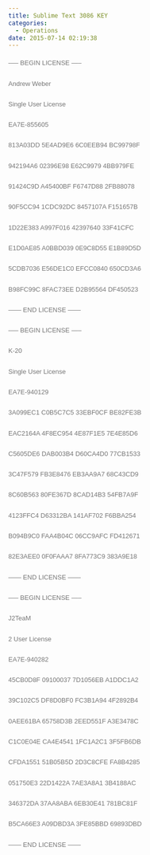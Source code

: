 ```yaml
---
title: Sublime Text 3086 KEY
categories:
  - Operations
date: 2015-07-14 02:19:38
---
```


<span style="color: #777777; font-family: 'Century Gothic', 'Lucida Grande', 'Microsoft YaHei', 'Trebuchet Ms', Helvetica, Georgia, sans-serif;"><span style="font-size: 13px; line-height: 27.2999992370605px;">—– BEGIN LICENSE —–</span></span>

<span style="color: #777777; font-family: 'Century Gothic', 'Lucida Grande', 'Microsoft YaHei', 'Trebuchet Ms', Helvetica, Georgia, sans-serif;"><span style="font-size: 13px; line-height: 27.2999992370605px;">Andrew Weber</span></span>

<span style="color: #777777; font-family: 'Century Gothic', 'Lucida Grande', 'Microsoft YaHei', 'Trebuchet Ms', Helvetica, Georgia, sans-serif;"><span style="font-size: 13px; line-height: 27.2999992370605px;">Single User License</span></span>

<span style="color: #777777; font-family: 'Century Gothic', 'Lucida Grande', 'Microsoft YaHei', 'Trebuchet Ms', Helvetica, Georgia, sans-serif;"><span style="font-size: 13px; line-height: 27.2999992370605px;">EA7E-855605</span></span>

<span style="color: #777777; font-family: 'Century Gothic', 'Lucida Grande', 'Microsoft YaHei', 'Trebuchet Ms', Helvetica, Georgia, sans-serif;"><span style="font-size: 13px; line-height: 27.2999992370605px;">813A03DD 5E4AD9E6 6C0EEB94 BC99798F</span></span>

<span style="color: #777777; font-family: 'Century Gothic', 'Lucida Grande', 'Microsoft YaHei', 'Trebuchet Ms', Helvetica, Georgia, sans-serif;"><span style="font-size: 13px; line-height: 27.2999992370605px;">942194A6 02396E98 E62C9979 4BB979FE</span></span>

<span style="color: #777777; font-family: 'Century Gothic', 'Lucida Grande', 'Microsoft YaHei', 'Trebuchet Ms', Helvetica, Georgia, sans-serif;"><span style="font-size: 13px; line-height: 27.2999992370605px;">91424C9D A45400BF F6747D88 2FB88078</span></span>

<span style="color: #777777; font-family: 'Century Gothic', 'Lucida Grande', 'Microsoft YaHei', 'Trebuchet Ms', Helvetica, Georgia, sans-serif;"><span style="font-size: 13px; line-height: 27.2999992370605px;">90F5CC94 1CDC92DC 8457107A F151657B</span></span>

<span style="color: #777777; font-family: 'Century Gothic', 'Lucida Grande', 'Microsoft YaHei', 'Trebuchet Ms', Helvetica, Georgia, sans-serif;"><span style="font-size: 13px; line-height: 27.2999992370605px;">1D22E383 A997F016 42397640 33F41CFC</span></span>

<span style="color: #777777; font-family: 'Century Gothic', 'Lucida Grande', 'Microsoft YaHei', 'Trebuchet Ms', Helvetica, Georgia, sans-serif;"><span style="font-size: 13px; line-height: 27.2999992370605px;">E1D0AE85 A0BBD039 0E9C8D55 E1B89D5D</span></span>

<span style="color: #777777; font-family: 'Century Gothic', 'Lucida Grande', 'Microsoft YaHei', 'Trebuchet Ms', Helvetica, Georgia, sans-serif;"><span style="font-size: 13px; line-height: 27.2999992370605px;">5CDB7036 E56DE1C0 EFCC0840 650CD3A6</span></span>

<span style="color: #777777; font-family: 'Century Gothic', 'Lucida Grande', 'Microsoft YaHei', 'Trebuchet Ms', Helvetica, Georgia, sans-serif;"><span style="font-size: 13px; line-height: 27.2999992370605px;">B98FC99C 8FAC73EE D2B95564 DF450523</span></span>

<span style="color: #777777; font-family: 'Century Gothic', 'Lucida Grande', 'Microsoft YaHei', 'Trebuchet Ms', Helvetica, Georgia, sans-serif;"><span style="font-size: 13px; line-height: 27.2999992370605px;">—— END LICENSE ——</span></span>

<span style="color: #777777; font-family: 'Century Gothic', 'Lucida Grande', 'Microsoft YaHei', 'Trebuchet Ms', Helvetica, Georgia, sans-serif;"><span style="font-size: 13px; line-height: 27.2999992370605px;">—– BEGIN LICENSE —–</span></span>

<span style="color: #777777; font-family: 'Century Gothic', 'Lucida Grande', 'Microsoft YaHei', 'Trebuchet Ms', Helvetica, Georgia, sans-serif;"><span style="font-size: 13px; line-height: 27.2999992370605px;">K-20</span></span>

<span style="color: #777777; font-family: 'Century Gothic', 'Lucida Grande', 'Microsoft YaHei', 'Trebuchet Ms', Helvetica, Georgia, sans-serif;"><span style="font-size: 13px; line-height: 27.2999992370605px;">Single User License</span></span>

<span style="color: #777777; font-family: 'Century Gothic', 'Lucida Grande', 'Microsoft YaHei', 'Trebuchet Ms', Helvetica, Georgia, sans-serif;"><span style="font-size: 13px; line-height: 27.2999992370605px;">EA7E-940129</span></span>

<span style="color: #777777; font-family: 'Century Gothic', 'Lucida Grande', 'Microsoft YaHei', 'Trebuchet Ms', Helvetica, Georgia, sans-serif;"><span style="font-size: 13px; line-height: 27.2999992370605px;">3A099EC1 C0B5C7C5 33EBF0CF BE82FE3B</span></span>

<span style="color: #777777; font-family: 'Century Gothic', 'Lucida Grande', 'Microsoft YaHei', 'Trebuchet Ms', Helvetica, Georgia, sans-serif;"><span style="font-size: 13px; line-height: 27.2999992370605px;">EAC2164A 4F8EC954 4E87F1E5 7E4E85D6</span></span>

<span style="color: #777777; font-family: 'Century Gothic', 'Lucida Grande', 'Microsoft YaHei', 'Trebuchet Ms', Helvetica, Georgia, sans-serif;"><span style="font-size: 13px; line-height: 27.2999992370605px;">C5605DE6 DAB003B4 D60CA4D0 77CB1533</span></span>

<span style="color: #777777; font-family: 'Century Gothic', 'Lucida Grande', 'Microsoft YaHei', 'Trebuchet Ms', Helvetica, Georgia, sans-serif;"><span style="font-size: 13px; line-height: 27.2999992370605px;">3C47F579 FB3E8476 EB3AA9A7 68C43CD9</span></span>

<span style="color: #777777; font-family: 'Century Gothic', 'Lucida Grande', 'Microsoft YaHei', 'Trebuchet Ms', Helvetica, Georgia, sans-serif;"><span style="font-size: 13px; line-height: 27.2999992370605px;">8C60B563 80FE367D 8CAD14B3 54FB7A9F</span></span>

<span style="color: #777777; font-family: 'Century Gothic', 'Lucida Grande', 'Microsoft YaHei', 'Trebuchet Ms', Helvetica, Georgia, sans-serif;"><span style="font-size: 13px; line-height: 27.2999992370605px;">4123FFC4 D63312BA 141AF702 F6BBA254</span></span>

<span style="color: #777777; font-family: 'Century Gothic', 'Lucida Grande', 'Microsoft YaHei', 'Trebuchet Ms', Helvetica, Georgia, sans-serif;"><span style="font-size: 13px; line-height: 27.2999992370605px;">B094B9C0 FAA4B04C 06CC9AFC FD412671</span></span>

<span style="color: #777777; font-family: 'Century Gothic', 'Lucida Grande', 'Microsoft YaHei', 'Trebuchet Ms', Helvetica, Georgia, sans-serif;"><span style="font-size: 13px; line-height: 27.2999992370605px;">82E3AEE0 0F0FAAA7 8FA773C9 383A9E18</span></span>

<span style="color: #777777; font-family: 'Century Gothic', 'Lucida Grande', 'Microsoft YaHei', 'Trebuchet Ms', Helvetica, Georgia, sans-serif;"><span style="font-size: 13px; line-height: 27.2999992370605px;">—— END LICENSE ——</span></span>

<span style="color: #777777; font-family: 'Century Gothic', 'Lucida Grande', 'Microsoft YaHei', 'Trebuchet Ms', Helvetica, Georgia, sans-serif;"><span style="font-size: 13px; line-height: 27.2999992370605px;">—– BEGIN LICENSE —–</span></span>

<span style="color: #777777; font-family: 'Century Gothic', 'Lucida Grande', 'Microsoft YaHei', 'Trebuchet Ms', Helvetica, Georgia, sans-serif;"><span style="font-size: 13px; line-height: 27.2999992370605px;">J2TeaM</span></span>

<span style="color: #777777; font-family: 'Century Gothic', 'Lucida Grande', 'Microsoft YaHei', 'Trebuchet Ms', Helvetica, Georgia, sans-serif;"><span style="font-size: 13px; line-height: 27.2999992370605px;">2 User License</span></span>

<span style="color: #777777; font-family: 'Century Gothic', 'Lucida Grande', 'Microsoft YaHei', 'Trebuchet Ms', Helvetica, Georgia, sans-serif;"><span style="font-size: 13px; line-height: 27.2999992370605px;">EA7E-940282</span></span>

<span style="color: #777777; font-family: 'Century Gothic', 'Lucida Grande', 'Microsoft YaHei', 'Trebuchet Ms', Helvetica, Georgia, sans-serif;"><span style="font-size: 13px; line-height: 27.2999992370605px;">45CB0D8F 09100037 7D1056EB A1DDC1A2</span></span>

<span style="color: #777777; font-family: 'Century Gothic', 'Lucida Grande', 'Microsoft YaHei', 'Trebuchet Ms', Helvetica, Georgia, sans-serif;"><span style="font-size: 13px; line-height: 27.2999992370605px;">39C102C5 DF8D0BF0 FC3B1A94 4F2892B4</span></span>

<span style="color: #777777; font-family: 'Century Gothic', 'Lucida Grande', 'Microsoft YaHei', 'Trebuchet Ms', Helvetica, Georgia, sans-serif;"><span style="font-size: 13px; line-height: 27.2999992370605px;">0AEE61BA 65758D3B 2EED551F A3E3478C</span></span>

<span style="color: #777777; font-family: 'Century Gothic', 'Lucida Grande', 'Microsoft YaHei', 'Trebuchet Ms', Helvetica, Georgia, sans-serif;"><span style="font-size: 13px; line-height: 27.2999992370605px;">C1C0E04E CA4E4541 1FC1A2C1 3F5FB6DB</span></span>

<span style="color: #777777; font-family: 'Century Gothic', 'Lucida Grande', 'Microsoft YaHei', 'Trebuchet Ms', Helvetica, Georgia, sans-serif;"><span style="font-size: 13px; line-height: 27.2999992370605px;">CFDA1551 51B05B5D 2D3C8CFE FA8B4285</span></span>

<span style="color: #777777; font-family: 'Century Gothic', 'Lucida Grande', 'Microsoft YaHei', 'Trebuchet Ms', Helvetica, Georgia, sans-serif;"><span style="font-size: 13px; line-height: 27.2999992370605px;">051750E3 22D1422A 7AE3A8A1 3B4188AC</span></span>

<span style="color: #777777; font-family: 'Century Gothic', 'Lucida Grande', 'Microsoft YaHei', 'Trebuchet Ms', Helvetica, Georgia, sans-serif;"><span style="font-size: 13px; line-height: 27.2999992370605px;">346372DA 37AA8ABA 6EB30E41 781BC81F</span></span>

<span style="color: #777777; font-family: 'Century Gothic', 'Lucida Grande', 'Microsoft YaHei', 'Trebuchet Ms', Helvetica, Georgia, sans-serif;"><span style="font-size: 13px; line-height: 27.2999992370605px;">B5CA66E3 A09DBD3A 3FE85BBD 69893DBD</span></span>

<span style="color: #777777; font-family: 'Century Gothic', 'Lucida Grande', 'Microsoft YaHei', 'Trebuchet Ms', Helvetica, Georgia, sans-serif;"><span style="font-size: 13px; line-height: 27.2999992370605px;">—— END LICENSE ——</span></span>
